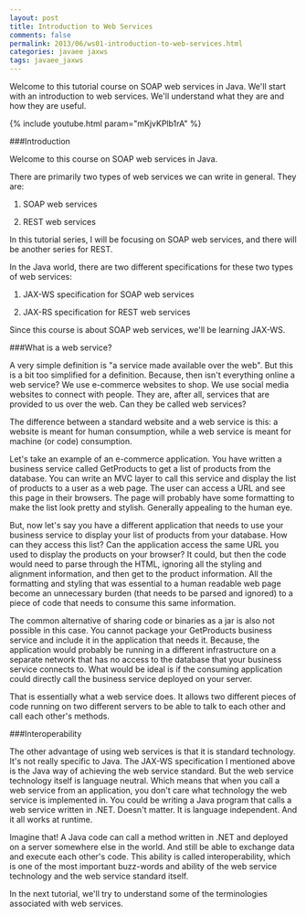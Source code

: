 ```yaml
---           
layout: post
title: Introduction to Web Services
comments: false
permalink: 2013/06/ws01-introduction-to-web-services.html
categories: javaee jaxws
tags: javaee_jaxws
---
```


Welcome to this tutorial course on SOAP web services in Java. We'll start with an introduction to web services. We'll understand what they are and how they are useful. 

{% include youtube.html param="mKjvKPlb1rA" %}

###Introduction

Welcome to this course on SOAP web services in Java.

There are primarily two types of web services we can write in general. They are:

1. SOAP web services

2. REST web services

In this tutorial series, I will be focusing on SOAP web services, and there will be another series for REST.

In the Java world, there are two different specifications for these two types of web services:

1. JAX-WS specification for SOAP web services

2. JAX-RS specification for REST web services

Since this course is about SOAP web services, we'll be learning JAX-WS.

###What is a web service?

A very simple definition is "a service made available over the web". But this is a bit too simplified for a definition. Because, then isn't everything online a web service? We use e-commerce websites to shop. We use social media websites to connect with people. They are, after all, services that are provided to us over the web. Can they be called web services?

The difference between a standard website and a web service is this: a website is meant for human consumption, while a web service is meant for machine (or code) consumption.

Let's take an example of an e-commerce application. You have written a business service called GetProducts to get a list of products from the database. You can write an MVC layer to call this service and display the list of products to a user as a web page. The user can access a URL and see this page in their browsers. The page will probably have some formatting to make the list look pretty and stylish. Generally appealing to the human eye.

But, now let's say you have a different application that needs to use your business service to display your list of products from your database. How can they access this list? Can the application access the same URL you used to display the products on your browser? It could, but then the code would need to parse through the HTML, ignoring all the styling and alignment information, and then get to the product information. All the formatting and styling that was essential to a human readable web page become an unnecessary burden (that needs to be parsed and ignored) to a piece of code that needs to consume this same information.

The common alternative of sharing code or binaries as a jar is also not possible in this case. You cannot package your GetProducts business service and include it in the application that needs it. Because, the application would probably be running in a different infrastructure on a separate network that has no access to the database that your business service connects to. What would be ideal is if the consuming application could directly call the business service deployed on your server.

That is essentially what a web service does. It allows two different pieces of code running on two different servers to be able to talk to each other and call each other's methods.

###Interoperability

The other advantage of using web services is that it is standard technology. It's not really specific to Java. The JAX-WS specification I mentioned above is the Java way of achieving the web service standard. But the web service technology itself is language neutral. Which means that when you call a web service from an application, you don't care what technology the web service is implemented in. You could be writing a Java program that calls a web service written in .NET. Doesn't matter. It is language independent. And it all works at runtime.

Imagine that! A Java code can call a method written in .NET and deployed on a server somewhere else in the world. And still be able to exchange data and execute each other's code. This ability is called interoperability, which is one of the most important buzz-words and ability of the web service technology and the web service standard itself.

In the next tutorial, we'll try to understand some of the terminologies associated with web services.